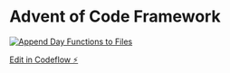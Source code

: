 # Advent of Code Framework
[![Append Day Functions to Files](https://github.com/BenjaminDerProgrammierer/advent-of-code-fw/actions/workflows/day.yml/badge.svg)](https://github.com/BenjaminDerProgrammierer/advent-of-code-fw/actions/workflows/day.yml)

[Edit in Codeflow ⚡️](https://stackblitz.com/~/github.com/BenjaminDerProgrammierer/advent-of-code-fw)
